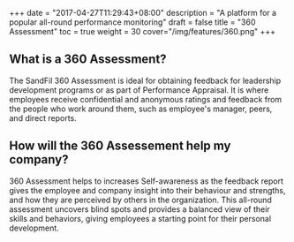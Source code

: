 +++
date = "2017-04-27T11:29:43+08:00"
description = "A platform for a popular all-round performance monitoring"
draft = false
title = "360 Assessment"
toc = true
weight = 30
cover="/img/features/360.png"
+++
## What is a 360 Assessment?
The SandFil 360 Assessment is ideal for obtaining feedback for leadership development programs or as part of Performance Appraisal. It is where employees receive confidential and anonymous ratings and feedback from the people who work around them, such as employee's manager, peers, and direct reports.

## How will the 360 Assessement help my company?
360 Assessment helps to increases Self-awareness as the feedback report gives the employee and company insight into their behaviour and strengths, and how they are perceived by others in the organization. This all-round assessment uncovers blind spots and provides a balanced view of their skills and behaviors, giving employees a starting point for their personal development.
